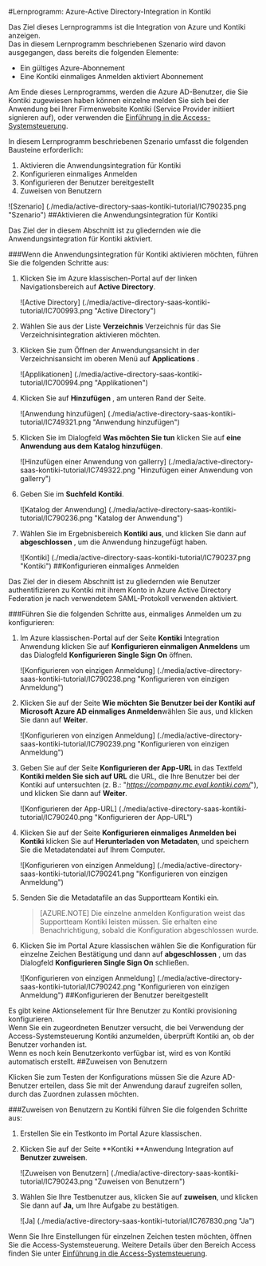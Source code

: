 <properties 
    pageTitle="Lernprogramm: Azure-Active Directory-Integration in Kontiki | Microsoft Azure" 
    description="Informationen Sie zur Verwendung von Kontiki mit Azure Active Directory einmaliges Anmelden, automatisierte Bereitstellung und mehr aktivieren!" 
    services="active-directory" 
    authors="jeevansd"  
    documentationCenter="na" 
    manager="femila"/>
<tags 
    ms.service="active-directory" 
    ms.devlang="na" 
    ms.topic="article" 
    ms.tgt_pltfrm="na" 
    ms.workload="identity" 
    ms.date="09/29/2016" 
    ms.author="jeedes" />

#<a name="tutorial-azure-active-directory-integration-with-kontiki"></a>Lernprogramm: Azure-Active Directory-Integration in Kontiki
  
Das Ziel dieses Lernprogramms ist die Integration von Azure und Kontiki anzeigen.  
Das in diesem Lernprogramm beschriebenen Szenario wird davon ausgegangen, dass bereits die folgenden Elemente:

-   Ein gültiges Azure-Abonnement
-   Eine Kontiki einmaliges Anmelden aktiviert Abonnement
  
Am Ende dieses Lernprogramms, werden die Azure AD-Benutzer, die Sie Kontiki zugewiesen haben können einzelne melden Sie sich bei der Anwendung bei Ihrer Firmenwebsite Kontiki (Service Provider initiiert signieren auf), oder verwenden die [Einführung in die Access-Systemsteuerung](active-directory-saas-access-panel-introduction.md).
  
In diesem Lernprogramm beschriebenen Szenario umfasst die folgenden Bausteine erforderlich:

1.  Aktivieren die Anwendungsintegration für Kontiki
2.  Konfigurieren einmaliges Anmelden
3.  Konfigurieren der Benutzer bereitgestellt
4.  Zuweisen von Benutzern

![Szenario] (./media/active-directory-saas-kontiki-tutorial/IC790235.png "Szenario")
##<a name="enabling-the-application-integration-for-kontiki"></a>Aktivieren die Anwendungsintegration für Kontiki
  
Das Ziel der in diesem Abschnitt ist zu gliedernden wie die Anwendungsintegration für Kontiki aktiviert.

###<a name="to-enable-the-application-integration-for-kontiki-perform-the-following-steps"></a>Wenn die Anwendungsintegration für Kontiki aktivieren möchten, führen Sie die folgenden Schritte aus:

1.  Klicken Sie im Azure klassischen-Portal auf der linken Navigationsbereich auf **Active Directory**.

    ![Active Directory] (./media/active-directory-saas-kontiki-tutorial/IC700993.png "Active Directory")

2.  Wählen Sie aus der Liste **Verzeichnis** Verzeichnis für das Sie Verzeichnisintegration aktivieren möchten.

3.  Klicken Sie zum Öffnen der Anwendungsansicht in der Verzeichnisansicht im oberen Menü auf **Applications** .

    ![Applikationen] (./media/active-directory-saas-kontiki-tutorial/IC700994.png "Applikationen")

4.  Klicken Sie auf **Hinzufügen** , am unteren Rand der Seite.

    ![Anwendung hinzufügen] (./media/active-directory-saas-kontiki-tutorial/IC749321.png "Anwendung hinzufügen")

5.  Klicken Sie im Dialogfeld **Was möchten Sie tun** klicken Sie auf **eine Anwendung aus dem Katalog hinzufügen**.

    ![Hinzufügen einer Anwendung von gallerry] (./media/active-directory-saas-kontiki-tutorial/IC749322.png "Hinzufügen einer Anwendung von gallerry")

6.  Geben Sie im **Suchfeld** **Kontiki**.

    ![Katalog der Anwendung] (./media/active-directory-saas-kontiki-tutorial/IC790236.png "Katalog der Anwendung")

7.  Wählen Sie im Ergebnisbereich **Kontiki aus**, und klicken Sie dann auf **abgeschlossen** , um die Anwendung hinzugefügt haben.

    ![Kontiki] (./media/active-directory-saas-kontiki-tutorial/IC790237.png "Kontiki")
##<a name="configuring-single-sign-on"></a>Konfigurieren einmaliges Anmelden
  
Das Ziel der in diesem Abschnitt ist zu gliedernden wie Benutzer authentifizieren zu Kontiki mit ihrem Konto in Azure Active Directory Federation je nach verwendetem SAML-Protokoll verwenden aktiviert.

###<a name="to-configure-single-sign-on-perform-the-following-steps"></a>Führen Sie die folgenden Schritte aus, einmaliges Anmelden um zu konfigurieren:

1.  Im Azure klassischen-Portal auf der Seite **Kontiki** Integration Anwendung klicken Sie auf **Konfigurieren einmaligen Anmeldens** um das Dialogfeld **Konfigurieren Single Sign On** öffnen.

    ![Konfigurieren von einzigen Anmeldung] (./media/active-directory-saas-kontiki-tutorial/IC790238.png "Konfigurieren von einzigen Anmeldung")

2.  Klicken Sie auf der Seite **Wie möchten Sie Benutzer bei der Kontiki auf** **Microsoft Azure AD einmaliges Anmelden**wählen Sie aus, und klicken Sie dann auf **Weiter**.

    ![Konfigurieren von einzigen Anmeldung] (./media/active-directory-saas-kontiki-tutorial/IC790239.png "Konfigurieren von einzigen Anmeldung")

3.  Geben Sie auf der Seite **Konfigurieren der App-URL** in das Textfeld **Kontiki melden Sie sich auf URL** die URL, die Ihre Benutzer bei der Kontiki auf untersuchten (z. B.: "*https://company.mc.eval.kontiki.com/*"), und klicken Sie dann auf **Weiter**.

    ![Konfigurieren der App-URL] (./media/active-directory-saas-kontiki-tutorial/IC790240.png "Konfigurieren der App-URL")

4.  Klicken Sie auf der Seite **Konfigurieren einmaliges Anmelden bei Kontiki** klicken Sie auf **Herunterladen von Metadaten**, und speichern Sie die Metadatendatei auf Ihrem Computer.

    ![Konfigurieren von einzigen Anmeldung] (./media/active-directory-saas-kontiki-tutorial/IC790241.png "Konfigurieren von einzigen Anmeldung")

5.  Senden Sie die Metadatafile an das Supportteam Kontiki ein.

    >[AZURE.NOTE] Die einzelne anmelden Konfiguration weist das Supportteam Kontiki leisten müssen. Sie erhalten eine Benachrichtigung, sobald die Konfiguration abgeschlossen wurde.

6.  Klicken Sie im Portal Azure klassischen wählen Sie die Konfiguration für einzelne Zeichen Bestätigung und dann auf **abgeschlossen** , um das Dialogfeld **Konfigurieren Single Sign On** schließen.

    ![Konfigurieren von einzigen Anmeldung] (./media/active-directory-saas-kontiki-tutorial/IC790242.png "Konfigurieren von einzigen Anmeldung")
##<a name="configuring-user-provisioning"></a>Konfigurieren der Benutzer bereitgestellt
  
Es gibt keine Aktionselement für Ihre Benutzer zu Kontiki provisioning konfigurieren.  
Wenn Sie ein zugeordneten Benutzer versucht, die bei Verwendung der Access-Systemsteuerung Kontiki anzumelden, überprüft Kontiki an, ob der Benutzer vorhanden ist.  
Wenn es noch kein Benutzerkonto verfügbar ist, wird es von Kontiki automatisch erstellt.
##<a name="assigning-users"></a>Zuweisen von Benutzern
  
Klicken Sie zum Testen der Konfigurations müssen Sie die Azure AD-Benutzer erteilen, dass Sie mit der Anwendung darauf zugreifen sollen, durch das Zuordnen zulassen möchten.

###<a name="to-assign-users-to-kontiki-perform-the-following-steps"></a>Zuweisen von Benutzern zu Kontiki führen Sie die folgenden Schritte aus:

1.  Erstellen Sie ein Testkonto im Portal Azure klassischen.

2.  Klicken Sie auf der Seite **Kontiki **Anwendung Integration auf **Benutzer zuweisen**.

    ![Zuweisen von Benutzern] (./media/active-directory-saas-kontiki-tutorial/IC790243.png "Zuweisen von Benutzern")

3.  Wählen Sie Ihre Testbenutzer aus, klicken Sie auf **zuweisen**, und klicken Sie dann auf **Ja,** um Ihre Aufgabe zu bestätigen.

    ![Ja] (./media/active-directory-saas-kontiki-tutorial/IC767830.png "Ja")
  
Wenn Sie Ihre Einstellungen für einzelnen Zeichen testen möchten, öffnen Sie die Access-Systemsteuerung. Weitere Details über den Bereich Access finden Sie unter [Einführung in die Access-Systemsteuerung](active-directory-saas-access-panel-introduction.md).